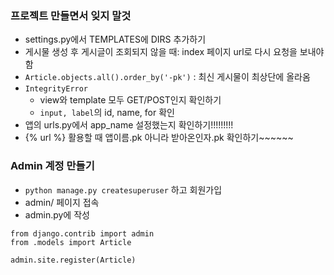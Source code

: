 ### 프로젝트 만들면서 잊지 말것
* settings.py에서 TEMPLATES에 DIRS 추가하기
* 게시물 생성 후 게시글이 조회되지 않을 때: index 페이지 url로 다시 요청을 보내야함
* `Article.objects.all().order_by('-pk')` : 최신 게시물이 최상단에 올라옴
* `IntegrityError`
  * view와 template 모두 GET/POST인지 확인하기
  * `input, label`의 id, name, for 확인
* 앱의 urls.py에서 app_name 설정했는지 확인하기!!!!!!!!!
* {% url %} 활용할 때 앱이름.pk 아니라 받아온인자.pk 확인하기~~~~~~


### Admin 계정 만들기
* `python manage.py createsuperuser` 하고 회원가입
* admin/ 페이지 접속
* admin.py에 작성
```
from django.contrib import admin
from .models import Article

admin.site.register(Article)
```